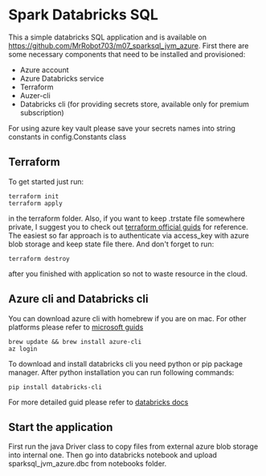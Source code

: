 # Spark Databricks SQL

This a simple databricks SQL application and is available on https://github.com/MrRobot703/m07_sparksql_jvm_azure. First there are some necessary components that
need to be installed and provisioned:

* Azure account
* Azure Databricks service
* Terraform
* Auzer-cli
* Databricks cli (for providing secrets store, available only for premium subscription)

For using azure key vault please save your secrets names into string constants in config.Constants class

## Terraform
To get started just run:
```
terraform init
terraform apply
```
in the terraform folder. Also, if you want to keep .trstate file somewhere private,
I suggest you to check out [terraform official guids](https://www.terraform.io/docs/language/settings/backends/azurerm.html)
for reference. The easiest so far approach is to authenticate via access_key with azure blob storage
and keep state file there.
And don't forget to run:
```
terraform destroy
```
after you finished with application so not to waste resource in the cloud.

## Azure cli and Databricks cli
You can download azure cli with homebrew if you are on mac. For other platforms please refer to
[microsoft guids](https://docs.microsoft.com/en-us/cli/azure/)

```
brew update && brew install azure-cli
az login
```

To download and install databricks cli you need python or pip package manager.
After python installation you can run following commands:

```
pip install databricks-cli
```
For more detailed guid please refer to [databricks docs](https://docs.databricks.com/dev-tools/cli/index.html)

## Start the application
First run the java Driver class to copy files from external azure blob storage into internal one.
Then go into databricks notebook and upload sparksql_jvm_azure.dbc from notebooks folder.

